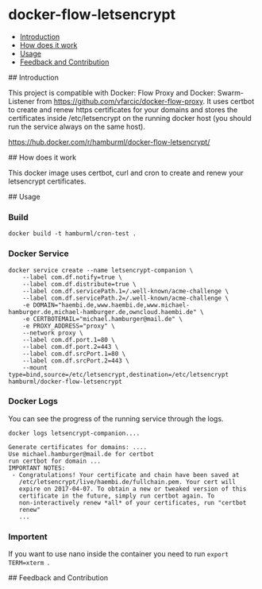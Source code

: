 docker-flow-letsencrypt
==================

* [Introduction](#introduction)
* [How does it work](#how-does-it-work)
* [Usage](#usage)
* [Feedback and Contribution](#feedback-and-contribution)

## Introduction

This project is compatible with Docker: Flow Proxy and Docker: Swarm-Listener from https://github.com/vfarcic/docker-flow-proxy.
It uses certbot to create and renew https certificates for your domains and stores the certificates inside /etc/letsencrypt on the running docker host (you should run the service always on the same host).

https://hub.docker.com/r/hamburml/docker-flow-letsencrypt/

## How does it work

This docker image uses certbot, curl and cron to create and renew your letsencrypt certificates.
    

## Usage

### Build
```
docker build -t hamburml/cron-test .
```

### Docker Service

```
docker service create --name letsencrypt-companion \
    --label com.df.notify=true \
    --label com.df.distribute=true \
    --label com.df.servicePath.1=/.well-known/acme-challenge \
    --label com.df.servicePath.2=/.well-known/acme-challenge \
    -e DOMAIN="haembi.de,www.haembi.de,www.michael-hamburger.de,michael-hamburger.de,owncloud.haembi.de" \
    -e CERTBOTEMAIL="michael.hamburger@mail.de" \
    -e PROXY_ADDRESS="proxy" \
    --network proxy \
    --label com.df.port.1=80 \
    --label com.df.port.2=443 \
    --label com.df.srcPort.1=80 \
    --label com.df.srcPort.2=443 \
    --mount type=bind,source=/etc/letsencrypt,destination=/etc/letsencrypt hamburml/docker-flow-letsencrypt
```

### Docker Logs

You can see the progress of the running service through the logs.

```
docker logs letsencrypt-companion....

Generate certificates for domains: ....
Use michael.hamburger@mail.de for certbot
run certbot for domain ...
IMPORTANT NOTES:
 - Congratulations! Your certificate and chain have been saved at
   /etc/letsencrypt/live/haembi.de/fullchain.pem. Your cert will
   expire on 2017-04-07. To obtain a new or tweaked version of this
   certificate in the future, simply run certbot again. To
   non-interactively renew *all* of your certificates, run "certbot
   renew"
   ...
```
### Importent

If you want to use nano inside the container you need to run ```export TERM=xterm ```.

## Feedback and Contribution
